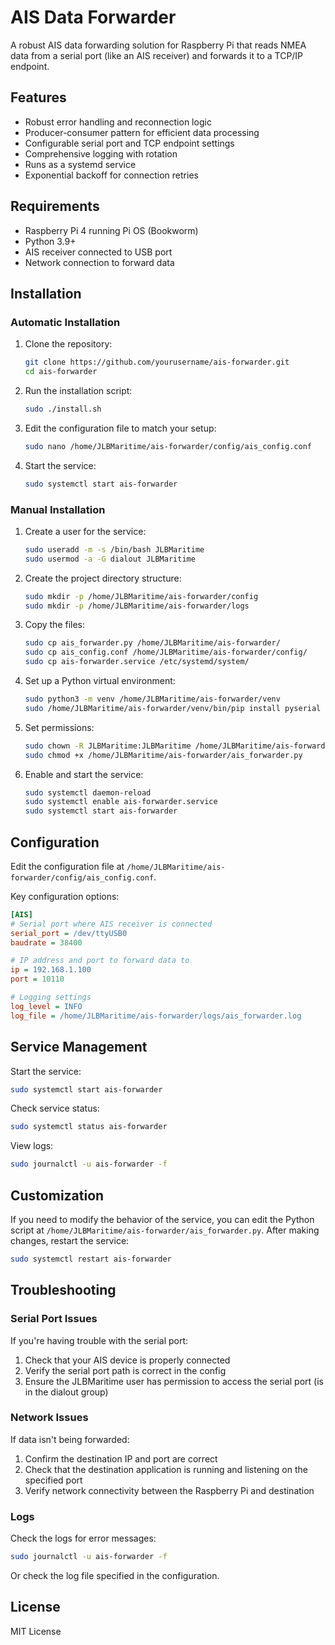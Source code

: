 # AIS Data Forwarder

A robust AIS data forwarding solution for Raspberry Pi that reads NMEA data from a serial port (like an AIS receiver) and forwards it to a TCP/IP endpoint.

## Features

- Robust error handling and reconnection logic
- Producer-consumer pattern for efficient data processing
- Configurable serial port and TCP endpoint settings
- Comprehensive logging with rotation
- Runs as a systemd service
- Exponential backoff for connection retries

## Requirements

- Raspberry Pi 4 running Pi OS (Bookworm)
- Python 3.9+
- AIS receiver connected to USB port
- Network connection to forward data

## Installation

### Automatic Installation

1. Clone the repository:
   ```bash
   git clone https://github.com/yourusername/ais-forwarder.git
   cd ais-forwarder
   ```

2. Run the installation script:
   ```bash
   sudo ./install.sh
   ```

3. Edit the configuration file to match your setup:
   ```bash
   sudo nano /home/JLBMaritime/ais-forwarder/config/ais_config.conf
   ```

4. Start the service:
   ```bash
   sudo systemctl start ais-forwarder
   ```

### Manual Installation

1. Create a user for the service:
   ```bash
   sudo useradd -m -s /bin/bash JLBMaritime
   sudo usermod -a -G dialout JLBMaritime
   ```

2. Create the project directory structure:
   ```bash
   sudo mkdir -p /home/JLBMaritime/ais-forwarder/config
   sudo mkdir -p /home/JLBMaritime/ais-forwarder/logs
   ```

3. Copy the files:
   ```bash
   sudo cp ais_forwarder.py /home/JLBMaritime/ais-forwarder/
   sudo cp ais_config.conf /home/JLBMaritime/ais-forwarder/config/
   sudo cp ais-forwarder.service /etc/systemd/system/
   ```

4. Set up a Python virtual environment:
   ```bash
   sudo python3 -m venv /home/JLBMaritime/ais-forwarder/venv
   sudo /home/JLBMaritime/ais-forwarder/venv/bin/pip install pyserial
   ```

5. Set permissions:
   ```bash
   sudo chown -R JLBMaritime:JLBMaritime /home/JLBMaritime/ais-forwarder
   sudo chmod +x /home/JLBMaritime/ais-forwarder/ais_forwarder.py
   ```

6. Enable and start the service:
   ```bash
   sudo systemctl daemon-reload
   sudo systemctl enable ais-forwarder.service
   sudo systemctl start ais-forwarder
   ```

## Configuration

Edit the configuration file at `/home/JLBMaritime/ais-forwarder/config/ais_config.conf`.

Key configuration options:

```ini
[AIS]
# Serial port where AIS receiver is connected
serial_port = /dev/ttyUSB0
baudrate = 38400

# IP address and port to forward data to
ip = 192.168.1.100
port = 10110

# Logging settings
log_level = INFO
log_file = /home/JLBMaritime/ais-forwarder/logs/ais_forwarder.log
```

## Service Management

Start the service:
```bash
sudo systemctl start ais-forwarder
```

Check service status:
```bash
sudo systemctl status ais-forwarder
```

View logs:
```bash
sudo journalctl -u ais-forwarder -f
```

## Customization

If you need to modify the behavior of the service, you can edit the Python script at `/home/JLBMaritime/ais-forwarder/ais_forwarder.py`. After making changes, restart the service:

```bash
sudo systemctl restart ais-forwarder
```

## Troubleshooting

### Serial Port Issues

If you're having trouble with the serial port:

1. Check that your AIS device is properly connected
2. Verify the serial port path is correct in the config
3. Ensure the JLBMaritime user has permission to access the serial port (is in the dialout group)

### Network Issues

If data isn't being forwarded:

1. Confirm the destination IP and port are correct
2. Check that the destination application is running and listening on the specified port
3. Verify network connectivity between the Raspberry Pi and destination

### Logs

Check the logs for error messages:
```bash
sudo journalctl -u ais-forwarder -f
```

Or check the log file specified in the configuration.

## License

MIT License
